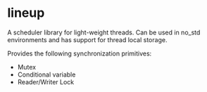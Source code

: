 # lineup

A scheduler library for light-weight threads. Can be used in no_std
environments and has support for thread local storage.

Provides the following synchronization primitives:
  * Mutex
  * Conditional variable
  * Reader/Writer Lock

